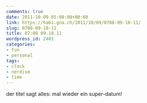 ```yaml
---
comments: true
date: 2011-10-09 05:08:08+00:00
link: https://habi.gna.ch/2011/10/09/0708-09-10-11/
slug: 0708-09-10-11
title: 07:08 09.10.11
wordpress_id: 2401
categories:
- fun
- personal
tags:
- clock
- nerdism
- time
---
```


der titel sagt alles: mal wieder ein super-datum!
